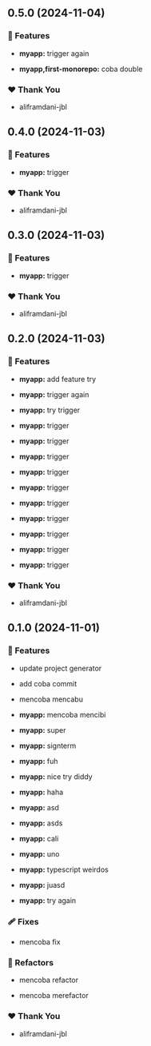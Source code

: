 ## 0.5.0 (2024-11-04)


### 🚀 Features

- **myapp:** trigger again

- **myapp,first-monorepo:** coba double


### ❤️  Thank You

- aliframdani-jbl

## 0.4.0 (2024-11-03)


### 🚀 Features

- **myapp:** trigger


### ❤️  Thank You

- aliframdani-jbl

## 0.3.0 (2024-11-03)


### 🚀 Features

- **myapp:** trigger


### ❤️  Thank You

- aliframdani-jbl

## 0.2.0 (2024-11-03)


### 🚀 Features

- **myapp:** add feature try

- **myapp:** trigger again

- **myapp:** try trigger

- **myapp:** trigger

- **myapp:** trigger

- **myapp:** trigger

- **myapp:** trigger

- **myapp:** trigger

- **myapp:** trigger

- **myapp:** trigger

- **myapp:** trigger

- **myapp:** trigger

- **myapp:** trigger


### ❤️  Thank You

- aliframdani-jbl

## 0.1.0 (2024-11-01)


### 🚀 Features

- update project generator

- add coba commit

- mencoba mencabu

- **myapp:** mencoba mencibi

- **myapp:** super

- **myapp:** signterm

- **myapp:** fuh

- **myapp:** nice try diddy

- **myapp:** haha

- **myapp:** asd

- **myapp:** asds

- **myapp:** cali

- **myapp:** uno

- **myapp:** typescript weirdos

- **myapp:** juasd

- **myapp:** try again


### 🩹 Fixes

- mencoba fix


### 💅 Refactors

- mencoba refactor

- mencoba merefactor


### ❤️  Thank You

- aliframdani-jbl